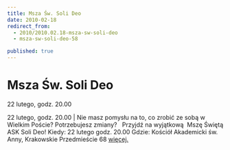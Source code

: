 ```yaml
---
title: Msza Św. Soli Deo
date: 2010-02-18
redirect_from: 
  - 2010/2010.02.18-msza-sw-soli-deo
  - msza-sw-soli-deo-58

published: true
---
```




# Msza Św. Soli Deo

<time>22 lutego, godz. 20.00</time>

22 lutego, godz. 20.00 | Nie masz pomysłu na to, co zrobić ze sobą w Wielkim Poście? Potrzebujesz zmiany? 
&nbsp;
Przyjdź na wyjątkową&nbsp; Mszę Świętą ASK Soli Deo! 
Kiedy: 22 lutego godz. 20.00
Gdzie: Kościół Akademicki św. Anny, Krakowskie Przedmieście 68
[więcej.](http://www.solideo.pl/sd/index.php?ms1=projekty&gr_id=10&lang=pl)

         

<!--{{json:{"created_date":"2010-02-18 23:57:57","publish_down":"0000-00-00 00:00:00","id":"872"}}}-->
